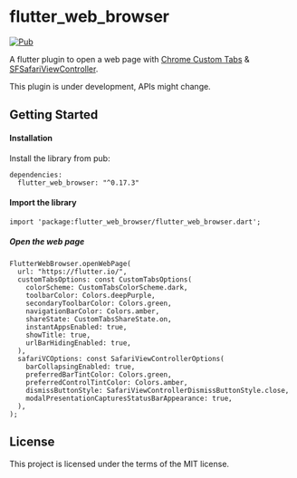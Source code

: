 # flutter_web_browser

[![Pub](https://img.shields.io/pub/v/flutter_web_browser.svg)](https://pub.dartlang.org/packages/flutter_web_browser)

A flutter plugin to open a web page with [Chrome Custom Tabs](https://developer.chrome.com/multidevice/android/customtabs) & [SFSafariViewController](https://developer.apple.com/documentation/safariservices/sfsafariviewcontroller).

This plugin is under development, APIs might change.

## Getting Started

#### Installation

Install the library from pub:

```
dependencies:
  flutter_web_browser: "^0.17.3"
```

#### Import the library

```
import 'package:flutter_web_browser/flutter_web_browser.dart';
```

##### Open the web page

```
FlutterWebBrowser.openWebPage(
  url: "https://flutter.io/",
  customTabsOptions: const CustomTabsOptions(
    colorScheme: CustomTabsColorScheme.dark,
    toolbarColor: Colors.deepPurple,
    secondaryToolbarColor: Colors.green,
    navigationBarColor: Colors.amber,
    shareState: CustomTabsShareState.on,
    instantAppsEnabled: true,
    showTitle: true,
    urlBarHidingEnabled: true,
  ),
  safariVCOptions: const SafariViewControllerOptions(
    barCollapsingEnabled: true,
    preferredBarTintColor: Colors.green,
    preferredControlTintColor: Colors.amber,
    dismissButtonStyle: SafariViewControllerDismissButtonStyle.close,
    modalPresentationCapturesStatusBarAppearance: true,
  ),
);
```

## License

This project is licensed under the terms of the MIT license.
